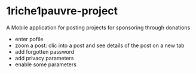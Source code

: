 # 1riche1pauvre-project

A Mobile application for posting projects for sponsoring through donations

- enter pofile
- zoom a post: clic into a post and see details of the post on a new tab
- add forgotten password
- add privacy parameters
- enable some parameters

